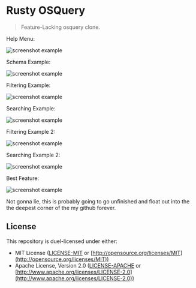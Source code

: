 # Rusty OSQuery

> Feature-Lacking osquery clone.

Help Menu:

![screenshot example](https://github.com/Summer-of-Rust/s22-rusty-osquery/blob/main/screenshots/sc1.png)

Schema Example:

![screenshot example](https://github.com/Summer-of-Rust/s22-rusty-osquery/blob/main/screenshots/sc2.png)

Filtering Example:

![screenshot example](https://github.com/Summer-of-Rust/s22-rusty-osquery/blob/main/screenshots/sc3.png)

Searching Example:

![screenshot example](https://github.com/Summer-of-Rust/s22-rusty-osquery/blob/main/screenshots/sc4.png)

Filtering Example 2:

![screenshot example](https://github.com/Summer-of-Rust/s22-rusty-osquery/blob/main/screenshots/sc5.png)

Searching Example 2:

![screenshot example](https://github.com/Summer-of-Rust/s22-rusty-osquery/blob/main/screenshots/sc6.png)

Best Feature:

![screenshot example](https://github.com/Summer-of-Rust/s22-rusty-osquery/blob/main/screenshots/sc7.png)

Not gonna lie, this is probably going to go unfinished and float out into the the deepest corner of the my github forever.

## License

This repository is duel-licensed under either:

* MIT License ([LICENSE-MIT](LICENSE-MIT) or [http://opensource.org/licenses/MIT](http://opensource.org/licenses/MIT))
* Apache License, Version 2.0 ([LICENSE-APACHE](LICENSE-APACHE) or [http://www.apache.org/licenses/LICENSE-2.0](http://www.apache.org/licenses/LICENSE-2.0))
